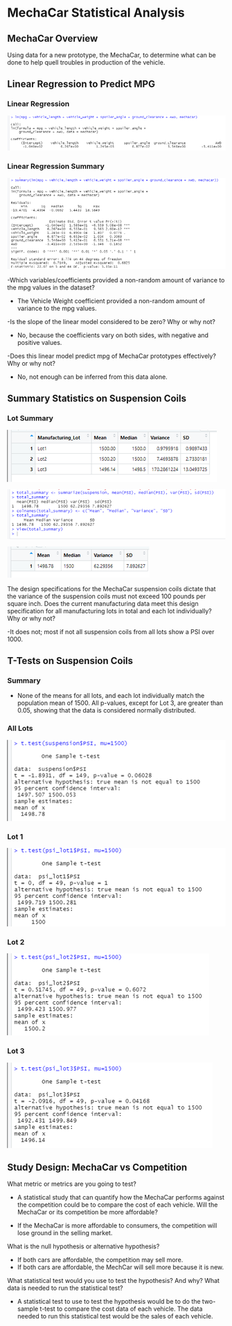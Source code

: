# MechaCar Statistical Analysis

## MechaCar Overview

Using data for a new prototype, the MechaCar, to determine what can be done to help quell troubles in production of the vehicle.

## Linear Regression to Predict MPG

### Linear Regression
![LM MPG](Images/lm_one.png)

### Linear Regression Summary
![LM Summary](Images/lm_two.png)

-Which variables/coefficients provided a non-random amount of variance to the mpg values in the dataset?
 - The Vehicle Weight coefficient provided a non-random amount of variance to the mpg values.

-Is the slope of the linear model considered to be zero? Why or why not?
 - No, because the coefficients vary on both sides, with negative and positive values.

-Does this linear model predict mpg of MechaCar prototypes effectively? Why or why not?
 - No, not enough can be inferred from this data alone.



## Summary Statistics on Suspension Coils

### Lot Summary
![Manufacturing Lot Summary](Images/lot_sum.png)

![Summary Code](Images/sum_code.png)

![PSI Summary Table](Images/sum_table.png)

The design specifications for the MechaCar suspension coils dictate that the variance of the suspension coils must not exceed 100 pounds per square inch. Does the current manufacturing data meet this design specification for all manufacturing lots in total and each lot individually? Why or why not?

-It does not; most if not all suspension coils from all lots show a PSI over 1000.


## T-Tests on Suspension Coils

### Summary
- None of the means for all lots, and each lot individually match the population mean of 1500. All p-values, except for Lot 3, are greater than 0.05, showing that the data is considered normally distributed. 

### All Lots
![All Lots](Images/ttest_all.png)

### Lot 1
![Lot 1](Images/ttest_lot1.png)

### Lot 2
![Lot 2](Images/ttest_lot2.png)

### Lot 3
![Lot 3](Images/ttest_lot3.png)

## Study Design: MechaCar vs Competition

What metric or metrics are you going to test?
- A statistical study that can quantify how the MechaCar performs against the competition could be to compare the cost of each vehicle. Will the MechaCar or its competition be more affordable?

- If the MechaCar is more affordable to consumers, the competition will lose ground in the selling market.

What is the null hypothesis or alternative hypothesis?
- If both cars are affordable, the competition may sell more.
- If both cars are affordable, the MechCar will sell more because it is new.

What statistical test would you use to test the hypothesis? And why? What data is needed to run the statistical test?
- A statistical test to use to test the hypothesis would be to do the two-sample t-test to compare the cost data of each vehicle. The data needed to run this statistical test would be the sales of each vehicle.
